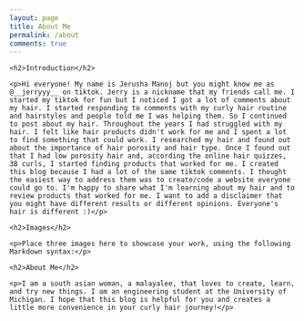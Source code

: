 ```yaml
---
layout: page
title: About Me
permalink: /about
comments: true
---
```


<div class="row justify-content-between">
  <div class="col-md-8 pr-5">

    <h2>Introduction</h2>

    <p>Hi everyone! My name is Jerusha Manoj but you might know me as @__jerryyy__ on tiktok. Jerry is a nickname that my friends call me. I started my tiktok for fun but I noticed I got a lot of comments about my hair. I started responding to comments with my curly hair routine and hairstyles and people told me I was helping them. So I continued to post about my hair. Throughout the years I had struggled with my hair. I felt like hair products didn't work for me and I spent a lot to find something that could work. I researched my hair and found out about the importance of hair porosity and hair type. Once I found out that I had low porosity hair and, according the online hair quizzes, 3B curls, I started finding products that worked for me. I created this blog because I had a lot of the same tiktok comments. I thought the easiest way to address them was to create/code a website everyone could go to. I'm happy to share what I'm learning about my hair and to review products that worked for me. I want to add a disclaimer that you might have different results or different opinions. Everyone's hair is different :)</p>

    <h2>Images</h2>

    <p>Place three images here to showcase your work, using the following Markdown syntax:</p>

<!--     ![Image Description 1](/path/to/image1.jpg)
    ![Image Description 2](/path/to/image2.jpg)
    ![Image Description 3](/path/to/image3.jpg) -->

    <h2>About Me</h2>

    <p>I am a south asian woman, a malayalee, that loves to create, learn, and try new things. I am an engineering student at the University of Michigan. I hope that this blog is helpful for you and creates a little more convenience in your curly hair journey!</p>

  </div>
</div>
